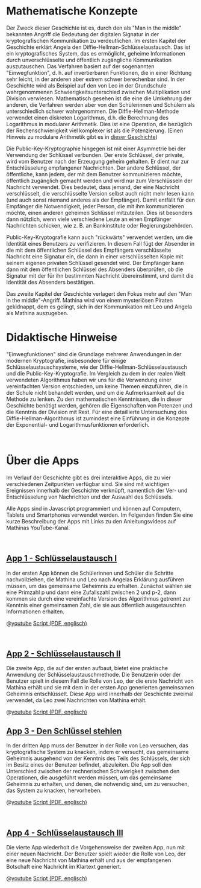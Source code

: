 # Mathematische Konzepte
Der Zweck dieser Geschichte ist es, durch den als "Man in the middle" bekannten Angriff die Bedeutung der digitalen Signatur in der kryptografischen Kommunikation zu verdeutlichen. Im ersten Kapitel der Geschichte erklärt Angela den Diffie-Hellman-Schlüsselaustausch. Das ist ein kryptografisches System, das es ermöglicht, geheime Informationen durch unverschlüsselte und öffentlich zugängliche Kommunikation auszutauschen.
Das Verfahren basiert auf der sogenannten "Einwegfunktion", d. h. auf invertierbaren Funktionen, die in einer Richtung sehr leicht, in der anderen aber extrem schwer berechenbar sind. In der Geschichte wird als Beispiel auf den von Leo in der Grundschule wahrgenommenen Schwierigkeitsunterschied zwischen Multiplikation und Division verwiesen. Mathematisch gesehen ist die eine die Umkehrung der anderen, die Verfahren werden aber von den Schülerinnen und Schülern als unterschiedlich schwer wahrgenommen.
Die Diffie-Hellman-Methode verwendet einen diskreten Logarithmus, d.h. die Berechnung des Logarithmus in modularer Arithmetik. Dies ist eine Operation, die bezüglich der Rechenschwierigkeit viel komplexer ist als die Potenzierung. (Einen Hinweis zu modulare Arithmetik gibt es in [dieser Geschichte]($HUB_URL/de/story/the-lost-treasure/))

Die Public-Key-Kryptographie hingegen ist mit einer Asymmetrie bei der Verwendung der Schlüssel verbunden. Der erste Schlüssel, der private, wird vom Benutzer nach der Erzeugung geheim gehalten. Er dient nur zur Entschlüsselung empfangener Nachrichten. Der andere Schlüssel, der öffentliche, kann jedem, der mit dem Benutzer kommunizieren möchte, öffentlich zugänglich gemacht werden und wird nur zum Verschlüsseln der Nachricht verwendet. Dies bedeutet, dass jemand, der eine Nachricht verschlüsselt, die verschlüsselte Version selbst auch nicht mehr lesen kann (und auch sonst niemand anderes als der Empfänger). Damit entfällt für den Empfänger die Notwendigkeit, jeder Person, die mit ihm kommunizieren möchte, einen anderen geheimen Schlüssel mitzuteilen. Dies ist besonders dann nützlich, wenn viele verschiedene Leute an einen Empfänger Nachrichten schicken, wie z. B. an Bankinstitute oder Regierungsbehörden.

Public-Key-Kryptografie kann auch "rückwärts" verwendet werden, um die Identität eines Benutzers zu verifizieren. In diesem Fall fügt der Absender in die mit dem öffentlichen Schlüssel des Empfängers verschlüsselte Nachricht eine Signatur ein, die dann in einer verschlüsselten Kopie mit seinem eigenen privaten Schlüssel gesendet wird. Der Empfänger kann dann mit dem öffentlichen Schlüssel des Absenders überprüfen, ob die Signatur mit der für ihn bestimmten Nachricht übereinstimmt, und damit die Identität des Absenders bestätigen.

Das zweite Kapitel der Geschichte verlagert den Fokus mehr auf den "Man in the middle"-Angriff. Mathina wird von einem mysteriösen Piraten gekidnappt, dem es gelingt, sich in der Kommunikation mit Leo und Angela als Mathina auszugeben.

# Didaktische Hinweise

"Einwegfunktionen" sind die Grundlage mehrerer Anwendungen in der modernen Kryptografie, insbesondere für einige Schlüsselaustauschsysteme, wie der Diffie-Hellman-Schlüsselaustausch und die Public-Key-Kryptografie. Im Vergleich zu dem in der realen Welt verwendeten Algorithmus haben wir uns für die Verwendung einer vereinfachten Version entschieden, um keine Themen einzuführen, die in der Schule nicht behandelt werden, und um die Aufmerksamkeit auf die Methode zu lenken. Zu den mathematischen Kenntnissen, die in dieser Geschichte benötigt werden, gehören die Eigenschaften von Potenzen und die Kenntnis der Division mit Rest. Für eine detaillierte Untersuchung des Diffie-Hellman-Algorithmus ist zumindest eine Einführung in die Konzepte der Exponential- und Logarithmusfunktionen erforderlich. 

&nbsp;

# Über die Apps

Im Verlauf der Geschichte gibt es drei interaktive Apps, die zu vier verschiedenen Zeitpunkten verfügbar sind. Sie sind mit wichtigen Ereignissen innerhalb der Geschichte verknüpft, namentlich der Ver- und Entschlüsselung von Nachrichten und der Auswahl des Schlüssels.

Alle Apps sind in Javascript programmiert und können auf Computern, Tablets und Smartphones verwendet werden. Im Folgenden finden Sie eine kurze Beschreibung der Apps mit Links zu den Anleitungsvideos auf Mathinas YouTube-Kanal. 

&nbsp;

## [App 1 - Schlüsselaustausch I]($HUB_URL/de/story/the-man-in-the-middle/?actionLink=app1)

In der ersten App können die Schülerinnen und Schüler die Schritte nachvollziehen, die Mathina und Leo nach Angelas Erklärung ausführen müssen, um das gemeinsame Geheimnis zu erhalten. Zunächst wählen sie eine Primzahl p und dann eine Zufallszahl zwischen 2 und p-2, dann kommen sie durch eine vereinfachte Version des Algorithmus getrennt zur Kenntnis einer gemeinsamen Zahl, die sie aus öffentlich ausgetauschten Informationen erhalten. 

@[youtube](LCwYk0WbgT8?_align-center_)
[Script (PDF, englisch)](/stories/bucca-4/transcripts/Script4.pdf)

&nbsp;

## [App 2 - Schlüsselaustausch II]($HUB_URL/de/story/the-man-in-the-middle/?actionLink=app2)

Die zweite App, die auf der ersten aufbaut, bietet eine praktische Anwendung der Schlüsselaustauschmethode. Die Benutzerin oder der Benutzer spielt in diesem Fall die Rolle von Leo, der die erste Nachricht von Mathina erhält und sie mit dem in der ersten App generierten gemeinsamen Geheimnis entschlüsselt. Diese App wird innerhalb der Geschichte zweimal verwendet, da Leo zwei Nachrichten von Mathina erhält. 

@[youtube](OUW1rex3DJA?_align-center_)
[Script (PDF, englisch)](/stories/bucca-4/transcripts/Script4.pdf)
&nbsp;

## [App 3 - Den Schlüssel stehlen]($HUB_URL/de/story/the-man-in-the-middle/?actionLink=app3)

In der dritten App muss der Benutzer in der Rolle von Leo versuchen, das kryptografische System zu knacken, indem er versucht, das gemeinsame Geheimnis ausgehend von der Kenntnis des Teils des Schlüssels, der sich im Besitz eines der Benutzer befindet, abzuleiten. Die App soll den Unterschied zwischen der rechnerischen Schwierigkeit zwischen den Operationen, die ausgeführt werden müssen, um das gemeinsame Geheimnis zu erhalten, und denen, die notwendig sind, um zu versuchen, das System zu knacken, hervorheben. 

@[youtube](ylf8uX4wdpo?_align-center_)
[Script (PDF, englisch)](/stories/bucca-4/transcripts/Script4.pdf)

&nbsp;

## [App 4 - Schlüsselaustausch III]($HUB_URL/de/story/the-man-in-the-middle/?actionLink=app4)

Die vierte App wiederholt die Vorgehensweise der zweiten App, nun mit einer neuen Nachricht. Der Benutzer spielt wieder die Rolle von Leo, der eine neue Nachricht von Mathina erhält und aus der empfangenen Botschaft eine Nachricht im Klartext generiert.

@[youtube](OUW1rex3DJA?_align-center_)
[Script (PDF, englisch)](/stories/bucca-4/transcripts/Script4.pdf)

&nbsp;
